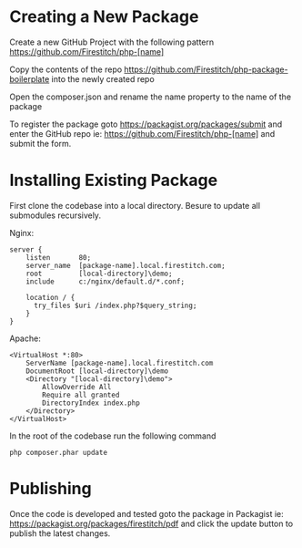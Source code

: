 # Creating a New Package

Create a new GitHub Project with the following pattern https://github.com/Firestitch/php-[name]

Copy the contents of the repo https://github.com/Firestitch/php-package-boilerplate into the newly created repo

Open the composer.json and rename the name property to the name of the package

To register the package goto https://packagist.org/packages/submit and enter the GitHub repo ie: https://github.com/Firestitch/php-[name] and submit the form.

# Installing Existing Package

First clone the codebase into a local directory. Besure to update all submodules recursively.

Nginx:
```
server {
    listen       80;
    server_name  [package-name].local.firestitch.com;
    root         [local-directory]\demo;
    include      c:/nginx/default.d/*.conf;

    location / {
      try_files $uri /index.php?$query_string;
    }
}
```
Apache:
```
<VirtualHost *:80>
    ServerName [package-name].local.firestitch.com
    DocumentRoot [local-directory]\demo
    <Directory "[local-directory]\demo"> 
        AllowOverride All
        Require all granted
        DirectoryIndex index.php
    </Directory>
</VirtualHost>
```

In the root of the codebase run the following command

```
php composer.phar update
```


# Publishing 

Once the code is developed and tested goto the package in Packagist ie: https://packagist.org/packages/firestitch/pdf and click the update button to publish the latest changes.
